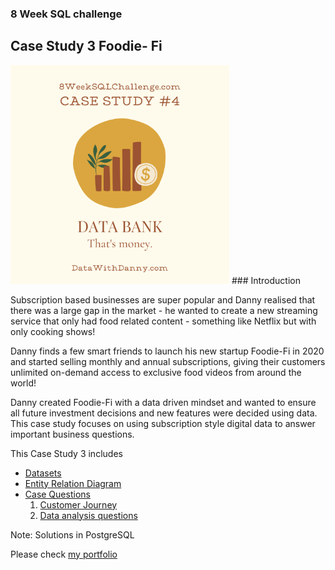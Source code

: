 ### 8 Week SQL challenge

## Case Study 3 Foodie- Fi

 <img src='https://github.com/sumedhadewan/8-week-sql-challenge/blob/main/case-study-4/images/databank.png' width='350'>
### Introduction

Subscription based businesses are super popular and Danny realised that there was a large gap in the market - he wanted to create a new streaming service that only had food related content - something like Netflix but with only cooking shows!

Danny finds a few smart friends to launch his new startup Foodie-Fi in 2020 and started selling monthly and annual subscriptions, giving their customers unlimited on-demand access to exclusive food videos from around the world!

Danny created Foodie-Fi with a data driven mindset and wanted to ensure all future investment decisions and new features were decided using data. This case study focuses on using subscription style digital data to answer important business questions.

 This Case Study 3 includes
 
* [Datasets](https://github.com/sumedhadewan/8-week-sql-challenge/blob/main/case-study-3/case_study_3_part_1.md#dataset)
* [Entity Relation Diagram](https://github.com/sumedhadewan/8-week-sql-challenge/blob/main/case-study-3/case_study_3_part_1.md#diagram)
* [Case Questions](https://github.com/sumedhadewan/8-week-sql-challenge/blob/main/case-study-3/case_study_3_part_1.md#question)
    1. <a href='https://github.com/sumedhadewan/8-week-sql-challenge/blob/main/case-study-3/case_study_3_part_2.md'>Customer Journey</a>
    2. <a href='https://github.com/sumedhadewan/8-week-sql-challenge/blob/main/case-study-3/case_study_3_part_2.md#analysis'>Data analysis questions</a>


Note: Solutions in PostgreSQL


Please check [my portfolio](https://sumedhadewan.github.io/portfolio/)
